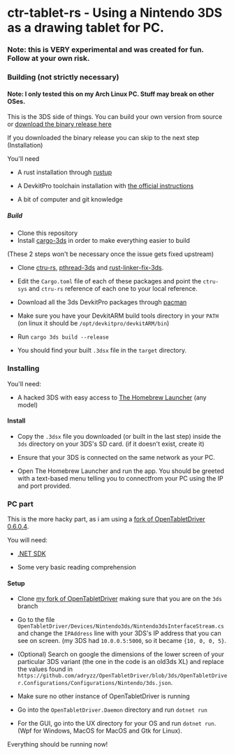 # ctr-tablet-rs - Using a Nintendo 3DS as a drawing tablet for PC.

### Note: this is VERY experimental and was created for fun. Follow at your own risk.

### Building (not strictly necessary)

#### Note: I only tested this on my Arch Linux PC. Stuff may break on other OSes.

This is the 3DS side of things. You can build your own version from source or [download the binary release here](https://github.com/adryzz/ctr-tablet-rs/releases/latest)

If you downloaded the binary release you can skip to the next step (Installation)

You'll need

- A rust installation through [rustup](https://rustup.rs/)

- A DevkitPro toolchain installation with [the official instructions](https://devkitpro.org/wiki/Getting_Started)

- A bit of computer and git knowledge

##### Build

- Clone this repository
- Install [cargo-3ds](https://github.com/rust3ds/cargo-3ds) in order to make everything easier to build

(These 2 steps won't be necessary once the issue gets fixed upstream)
- Clone [ctru-rs](https://github.com/rust3ds/ctru-rs), [pthread-3ds](https://github.com/rust3ds/pthread-3ds) and [rust-linker-fix-3ds](https://github.com/rust3ds/rust-linker-fix-3ds).

- Edit the `Cargo.toml` file of each of these packages and point the `ctru-sys` and `ctru-rs` reference of each one to your local reference.

- Download all the 3ds DevkitPro packages through [pacman](https://devkitpro.org/wiki/devkitPro_pacman#Installing_packages)

- Make sure you have your DevkitARM build tools directory in your `PATH` (on linux it should be `/opt/devkitpro/devkitARM/bin`)

- Run `cargo 3ds build --release`

- You should find your built `.3dsx` file in the `target` directory.

### Installing

You'll need:

- A hacked 3DS with easy access to [The Homebrew Launcher](http://smealum.github.io/3ds/) (any model)

#### Install

- Copy the `.3dsx` file you downloaded (or built in the last step) inside the `3ds` directory on your 3DS's SD card. (if it doesn't exist, create it)

- Ensure that your 3DS is connected on the same network as your PC.

- Open The Homebrew Launcher and run the app. You should be greeted with a text-based menu telling you to connectfrom your PC using the IP and port provided.

### PC part

This is the more hacky part, as i am using a [fork of OpenTabletDriver 0.6.0.4](https://github.com/adryzz/OpenTabletDriver/tree/3ds).

You will need:

- [.NET SDK](https://dotnet.microsoft.com/en-us/download/visual-studio-sdks)

- Some very basic reading comprehension

#### Setup

- Clone [my fork of OpenTabletDriver](https://github.com/adryzz/OpenTabletDriver/tree/3ds) making sure that you are on the `3ds` branch

- Go to the file `OpenTabletDriver/Devices/Nintendo3ds/Nintendo3dsInterfaceStream.cs` and change the `IPAddress` line with your 3DS's IP address that you can see on screen. (my 3DS had `10.0.0.5:5000`, so it became `{10, 0, 0, 5}`.

- (Optional) Search on google the dimensions of the lower screen of your particular 3DS variant (the one in the code is an old3ds XL) and replace the values found in `https://github.com/adryzz/OpenTabletDriver/blob/3ds/OpenTabletDriver.Configurations/Configurations/Nintendo/3ds.json`.

- Make sure no other instance of OpenTabletDriver is running

- Go into the `OpenTabletDriver.Daemon` directory and run `dotnet run`

- For the GUI, go into the UX directory for your OS and run `dotnet run`. (Wpf for Windows, MacOS for MacOS and Gtk for Linux).

Everything should be running now!
